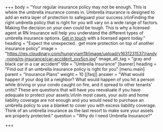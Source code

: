 +++
body = "Your regular insurance policy may not be enough. This is where the umbrella insurance comes in. Umbrella insurance is designed to add an extra layer of protection to safeguard your success.\n\nFinding the right umbrella policy that is right for you will vary on a wide range of factors. Making the decision on your own could be tough. This is why a licensed agent at RN Insurance will help you understand the different types of umbrella insurance options. [Get in touch](tel:978-427-2544) with a licensed agent today."
heading = "Expect the unexpected.. get more protection on top of another insurance policy"
image = "https://res.cloudinary.com/hungryram19/image/upload/v1631231537/randy-nong/rn-insurance/car-accident_xxx5cn.jpg"
image_alt_tag = "gray and black car in a car accident"
title = "Umbrella Insurance"
[banner]
heading = "Find out if an umbrella insurance policy is right for you"
[menu.main]
parent = "Insurance Plans"
weight = 10
[[faq]]
answer = "What would happen if your dog bit a neighbor? What would happen of you hit a person while driving or your condo caught on fire, and it spread to other tenants’ units? These are questions that will have you reevaluate if you have adequate to protect your assets.\n\nIn most cases, your auto and home liability coverage are not enough and you would need to purchase an umbrella policy to use a blanket to cover you with excess liability coverage. Think of an umbrella insurance as the last resort to make sure your assets are properly protected."
question = "Why do I need Umbrella Insurance?"

+++
